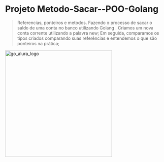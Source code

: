# Projeto Metodo-Sacar--POO-Golang
> Referencias, ponteiros e metodos. Fazendo o processo de sacar o saldo de uma conta no banco utilizando Golang . Criamos um nova conta corrente utilizando a palavra new;  Em seguida, comparamos os tipos criados comparando suas referências e entendemos o que são ponteiros na prática; 

<img width="347" alt="go_alura_logo" src="https://github.com/user-attachments/assets/66079ac1-97cf-4b84-8a93-9b1b41c9ff29" />
